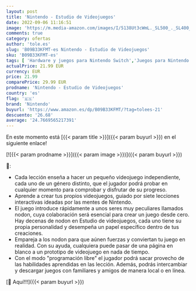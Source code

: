 ```yaml
---
layout: post
title: 'Nintendo - Estudio de Videojuegos'
date: 2022-09-06 11:16:51
image: 'https://m.media-amazon.com/images/I/5138Ut3cWmL._SL500_._SL400_.jpg'
comments: true
category: ofertas
author: 'tole.es'
slug: 'B09B33KFMT-es Nintendo - Estudio de Videojuegos'
sku: 'B09B33KFMT-es'
tags: [ 'Hardware y juegos para Nintendo Switch','Juegos para Nintendo Switch','Juguetes','Juguetes electrónicos','Juguetes y juegos','Videojuegos','Videojuegos para niños','nintendo','🇪🇸', ]
actualPrice: 21.99 EUR
currency: EUR
price: 21.99
comparePrice: 29.99 EUR
prodname: 'Nintendo - Estudio de Videojuegos'
country: 'es'
flag: '🇪🇸'
brand: 'Nintendo'
buyurl: 'https://www.amazon.es/dp/B09B33KFMT/?tag=tolees-21'
descuento: '26.68'
average: '24.7669565217391'
---
```


En este momento está [{{< param title >}}]({{< param buyurl >}}) en el siguiente enlace!

[![{{< param prodname >}}]({{< param image >}})]({{< param buyurl >}})

🔎:

- Cada lección enseña a hacer un pequeño videojuego independiente, cada uno de un género distinto, que el jugador podrá probar en cualquier momento para comprobar y disfrutar de su progreso.
- Aprende a crear tus propios videojuegos, guiado por siete lecciones interactivas ideadas por las mentes de Nintendo.
- El juego introduce rápidamente a unos seres muy peculiares llamados nodon, cuya colaboración será esencial para crear un juego desde cero. Hay decenas de nodon en Estudio de videojuegos, cada uno tiene su propia personalidad y desempeña un papel específico dentro de tus creaciones.
- Empareja a los nodon para que aúnen fuerzas y conviertan tu juego en realidad. Con su ayuda, cualquiera puede pasar de una página en blanco a un prototipo de videojuego en nada de tiempo.
- Con el modo "programación libre" el jugador podrá sacar provecho de las habilidades aprendidas en las lección. Además, podrás intercambiar y descargar juegos con familiares y amigos de manera local o en línea.

[🛒 Aquí!!!]({{< param buyurl >}})
